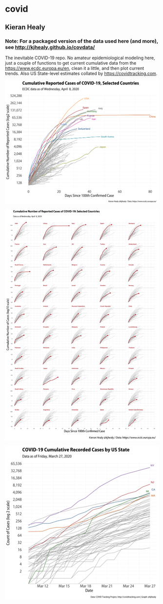 
# covid
## Kieran Healy

### Note: For a packaged version of the data used here (and more), see <http://kjhealy.github.io/covdata/>

The inevitable COVID-19 repo. No amateur epidemiological modeling here, just a couple of functions to get current cumulative data from the <https://www.ecdc.europa.eu/en>, clean it a little, and then plot current trends. Also US State-level estimates collated by <https://covidtracking.com>. 

![Growth curves](figures/cov_case_grouped.png)

![National small multiple](figures/cov_case_sm.png)

![U.S. State Trend](figures/us_state_casetrend.png)
